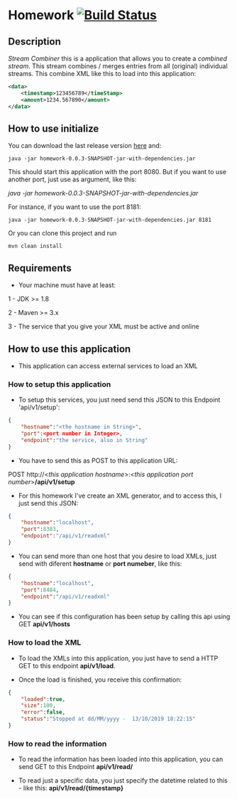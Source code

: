 # Homework [![Build Status](https://travis-ci.org/brunopenha/homework.svg?branch=master)](https://travis-ci.org/brunopenha/homework)


## Description

*Stream Combiner* this is a application that allows you to create a 
*combined stream*. This stream combines / merges entries from all (original) 
individual streams. This combine XML like this to load into this application:

```xml
<data>
	<timestamp>123456789</timeStamp>
	<amount>1234.567890</amount>
</data>
```


## How to use initialize

You can download the last release version <a href='https://github.com/brunopenha/homework/releases/' target='_blank'>here</a> and:

```
java -jar homework-0.0.3-SNAPSHOT-jar-with-dependencies.jar
```

This should start this application with the port 8080. But if you want to use another port, just use as argument, like this:

_java -jar homework-0.0.3-SNAPSHOT-jar-with-dependencies.jar <Port Number>_ 

For instance, if you want to use the port 8181:

```
java -jar homework-0.0.3-SNAPSHOT-jar-with-dependencies.jar 8181
```

Or you can clone this project and run

```
mvn clean install
```

## Requirements

- Your machine must have at least:

1 - JDK >= 1.8

2 -  Maven >= 3.x

3 - The service that you give your XML must be active and online


## How to use this application

- This application can access external services to load an XML


### How to setup this application

- To setup this services, you just need send this JSON to this Endpoint 'api/v1/setup':

```json
{
    "hostname":"<the hostname in String>",
    "port":<port number in Integer>,
    "endpoint":"the service, also in String"
}
```

- You have to send this as POST to this application URL:


POST http://<_this application hostname_>:<_this application port number_>__/api/v1/setup__

- For this homework I've create an XML generator, and to access this, I just send this JSON:

```json
{
    "hostname":"localhost",
    "port":8383,
    "endpoint":"/api/v1/readxml"
}
```

- You can send more than one host that you desire to load XMLs, just send with diferent __hostname__ or __port numeber__, like this:

```json
{
    "hostname":"localhost",
    "port":8484,
    "endpoint":"/api/v1/readxml"
}
```


- You can see if this configuration has been setup by calling this api using GET __api/v1/hosts__

### How to load the XML

- To load the XMLs into this application, you just have to send a HTTP GET to this endpoint __api/v1/load__.

- Once the load is finished, you receive this confirmation:

```json
{
	"loaded":true,
	"size":100,
	"error":false,
	"status":"Stopped at dd/MM/yyyy -  13/10/2019 18:22:15"
}
```

### How to read the information

- To read the information has been loaded into this application, you can send GET to this Endpoint __api/v1/read/__

- To read just a specific data, you just specify the datetime related to this - like this: __api/v1/read/{timestamp}__




